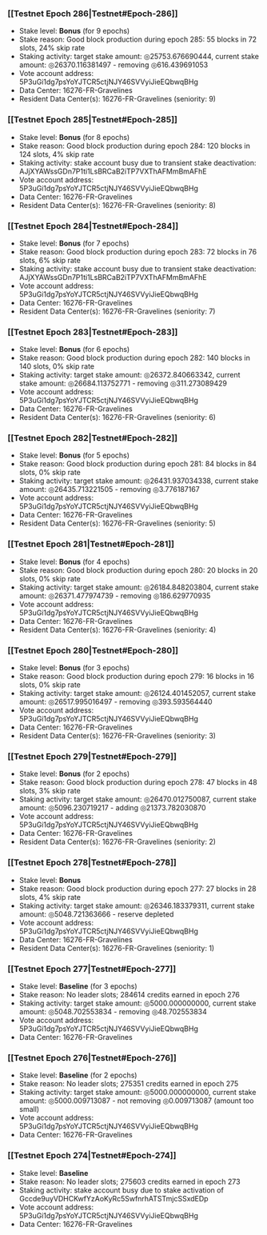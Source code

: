### [[Testnet Epoch 286|Testnet#Epoch-286]]
* Stake level: **Bonus** (for 9 epochs)
* Stake reason: Good block production during epoch 285: 55 blocks in 72 slots, 24% skip rate
* Staking activity: target stake amount: ◎25753.676690444, current stake amount: ◎26370.116381497 - removing ◎616.439691053
* Vote account address: 5P3uGi1dg7psYoYJTCR5ctjNJY46SVVyiJieEQbwqBHg
* Data Center: 16276-FR-Gravelines
* Resident Data Center(s): 16276-FR-Gravelines (seniority: 9)
### [[Testnet Epoch 285|Testnet#Epoch-285]]
* Stake level: **Bonus** (for 8 epochs)
* Stake reason: Good block production during epoch 284: 120 blocks in 124 slots, 4% skip rate
* Staking activity: stake account busy due to transient stake deactivation: AJjXYAWssGDn7P1ti1LsBRCaB2iTP7VXThAFMmBmAFhE
* Vote account address: 5P3uGi1dg7psYoYJTCR5ctjNJY46SVVyiJieEQbwqBHg
* Data Center: 16276-FR-Gravelines
* Resident Data Center(s): 16276-FR-Gravelines (seniority: 8)
### [[Testnet Epoch 284|Testnet#Epoch-284]]
* Stake level: **Bonus** (for 7 epochs)
* Stake reason: Good block production during epoch 283: 72 blocks in 76 slots, 6% skip rate
* Staking activity: stake account busy due to transient stake deactivation: AJjXYAWssGDn7P1ti1LsBRCaB2iTP7VXThAFMmBmAFhE
* Vote account address: 5P3uGi1dg7psYoYJTCR5ctjNJY46SVVyiJieEQbwqBHg
* Data Center: 16276-FR-Gravelines
* Resident Data Center(s): 16276-FR-Gravelines (seniority: 7)
### [[Testnet Epoch 283|Testnet#Epoch-283]]
* Stake level: **Bonus** (for 6 epochs)
* Stake reason: Good block production during epoch 282: 140 blocks in 140 slots, 0% skip rate
* Staking activity: target stake amount: ◎26372.840663342, current stake amount: ◎26684.113752771 - removing ◎311.273089429
* Vote account address: 5P3uGi1dg7psYoYJTCR5ctjNJY46SVVyiJieEQbwqBHg
* Data Center: 16276-FR-Gravelines
* Resident Data Center(s): 16276-FR-Gravelines (seniority: 6)
### [[Testnet Epoch 282|Testnet#Epoch-282]]
* Stake level: **Bonus** (for 5 epochs)
* Stake reason: Good block production during epoch 281: 84 blocks in 84 slots, 0% skip rate
* Staking activity: target stake amount: ◎26431.937034338, current stake amount: ◎26435.713221505 - removing ◎3.776187167
* Vote account address: 5P3uGi1dg7psYoYJTCR5ctjNJY46SVVyiJieEQbwqBHg
* Data Center: 16276-FR-Gravelines
* Resident Data Center(s): 16276-FR-Gravelines (seniority: 5)
### [[Testnet Epoch 281|Testnet#Epoch-281]]
* Stake level: **Bonus** (for 4 epochs)
* Stake reason: Good block production during epoch 280: 20 blocks in 20 slots, 0% skip rate
* Staking activity: target stake amount: ◎26184.848203804, current stake amount: ◎26371.477974739 - removing ◎186.629770935
* Vote account address: 5P3uGi1dg7psYoYJTCR5ctjNJY46SVVyiJieEQbwqBHg
* Data Center: 16276-FR-Gravelines
* Resident Data Center(s): 16276-FR-Gravelines (seniority: 4)
### [[Testnet Epoch 280|Testnet#Epoch-280]]
* Stake level: **Bonus** (for 3 epochs)
* Stake reason: Good block production during epoch 279: 16 blocks in 16 slots, 0% skip rate
* Staking activity: target stake amount: ◎26124.401452057, current stake amount: ◎26517.995016497 - removing ◎393.593564440
* Vote account address: 5P3uGi1dg7psYoYJTCR5ctjNJY46SVVyiJieEQbwqBHg
* Data Center: 16276-FR-Gravelines
* Resident Data Center(s): 16276-FR-Gravelines (seniority: 3)
### [[Testnet Epoch 279|Testnet#Epoch-279]]
* Stake level: **Bonus** (for 2 epochs)
* Stake reason: Good block production during epoch 278: 47 blocks in 48 slots, 3% skip rate
* Staking activity: target stake amount: ◎26470.012750087, current stake amount: ◎5096.230719217 - adding ◎21373.782030870
* Vote account address: 5P3uGi1dg7psYoYJTCR5ctjNJY46SVVyiJieEQbwqBHg
* Data Center: 16276-FR-Gravelines
* Resident Data Center(s): 16276-FR-Gravelines (seniority: 2)
### [[Testnet Epoch 278|Testnet#Epoch-278]]
* Stake level: **Bonus**
* Stake reason: Good block production during epoch 277: 27 blocks in 28 slots, 4% skip rate
* Staking activity: target stake amount: ◎26346.183379311, current stake amount: ◎5048.721363666 - reserve depleted
* Vote account address: 5P3uGi1dg7psYoYJTCR5ctjNJY46SVVyiJieEQbwqBHg
* Data Center: 16276-FR-Gravelines
* Resident Data Center(s): 16276-FR-Gravelines (seniority: 1)
### [[Testnet Epoch 277|Testnet#Epoch-277]]
* Stake level: **Baseline** (for 3 epochs)
* Stake reason: No leader slots; 284614 credits earned in epoch 276
* Staking activity: target stake amount: ◎5000.000000000, current stake amount: ◎5048.702553834 - removing ◎48.702553834
* Vote account address: 5P3uGi1dg7psYoYJTCR5ctjNJY46SVVyiJieEQbwqBHg
* Data Center: 16276-FR-Gravelines
### [[Testnet Epoch 276|Testnet#Epoch-276]]
* Stake level: **Baseline** (for 2 epochs)
* Stake reason: No leader slots; 275351 credits earned in epoch 275
* Staking activity: target stake amount: ◎5000.000000000, current stake amount: ◎5000.009713087 - not removing ◎0.009713087 (amount too small)
* Vote account address: 5P3uGi1dg7psYoYJTCR5ctjNJY46SVVyiJieEQbwqBHg
* Data Center: 16276-FR-Gravelines
### [[Testnet Epoch 274|Testnet#Epoch-274]]
* Stake level: **Baseline**
* Stake reason: No leader slots; 275603 credits earned in epoch 273
* Staking activity: stake account busy due to stake activation of Gccde9uyVDHCKwfYzAoKyRc5SwfnrhATSTmjcSSxdEDp
* Vote account address: 5P3uGi1dg7psYoYJTCR5ctjNJY46SVVyiJieEQbwqBHg
* Data Center: 16276-FR-Gravelines